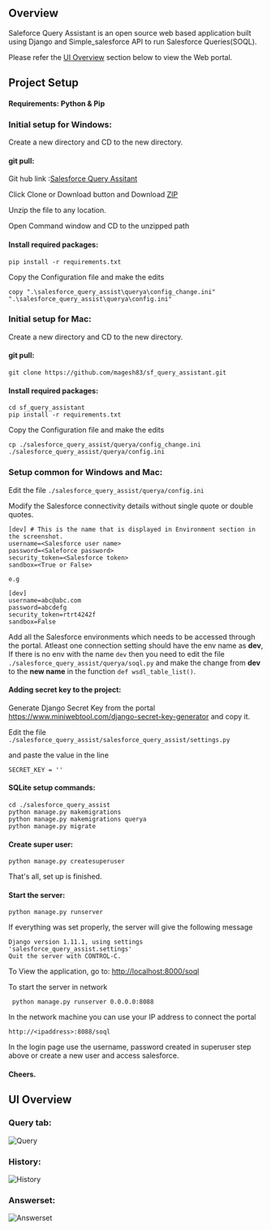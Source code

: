 
## Overview
Saleforce Query Assistant is an open source web based application built using Django and Simple_salesforce API to run Salesforce Queries(SOQL).

Please refer the [UI Overview](https://github.com/magesh83/sf_query_assistant/blob/master/README.md#ui-overview) section below to view the Web portal.


## Project Setup

#### Requirements: Python & Pip
   

### Initial setup for Windows:

Create a new directory and CD to the new directory.

#### git pull:

Git hub link :[Salesforce Query Assitant](hhttps://github.com/magesh83/sf_query_assistant.git)

Click Clone or Download button and Download [ZIP](https://github.com/magesh83/sf_query_assistant/archive/master.zip)
 
Unzip the file to any location.

Open Command window and CD to the unzipped path

#### Install required packages:

```
pip install -r requirements.txt
```

Copy the Configuration file and make the edits

```
copy ".\salesforce_query_assist\querya\config_change.ini" ".\salesforce_query_assist\querya\config.ini"
```

### Initial setup for Mac:

Create a new directory and CD to the new directory.

#### git pull:

```
git clone https://github.com/magesh83/sf_query_assistant.git
```

#### Install required packages:

```
cd sf_query_assistant
pip install -r requirements.txt
```

Copy the Configuration file and make the edits

```
cp ./salesforce_query_assist/querya/config_change.ini ./salesforce_query_assist/querya/config.ini
```


### Setup common for Windows and Mac:
Edit the file `./salesforce_query_assist/querya/config.ini `

Modify the Salesforce connectivity details without single quote or double quotes.

```
[dev] # This is the name that is displayed in Environment section in the screenshot.
username=<Salesforce user name>
password=<Saleforce password>
security_token=<Salesforce token>
sandbox=<True or False>

e.g

[dev] 
username=abc@abc.com
password=abcdefg
security_token=rtrt4242f
sandbox=False
```

Add all the Salesforce environments which needs to be accessed through the portal.
Atleast one connection setting should have the env name as __dev__, 
If there is no env with the name `dev` then you need to edit the file 
`./salesforce_query_assist/querya/soql.py` and make the change from __dev__ to the __new name__ in the function `def wsdl_table_list()`.

#### Adding secret key to the project:
Generate Django Secret Key from the portal https://www.miniwebtool.com/django-secret-key-generator
and copy it.

Edit the file
`./salesforce_query_assist/salesforce_query_assist/settings.py`

and paste the value in the line
```
SECRET_KEY = ''
```

#### SQLite setup commands:


```
cd ./salesforce_query_assist
python manage.py makemigrations
python manage.py makemigrations querya
python manage.py migrate
```


#### Create super user:

```
python manage.py createsuperuser
```

That's all, set up is finished.

#### Start the server:

```
python manage.py runserver 
```

If everything was set properly, the server will give the following message

```
Django version 1.11.1, using settings 'salesforce_query_assist.settings'
Quit the server with CONTROL-C.
```
To View the application, go to: [http://localhost:8000/soql](http://localhost:8000/soql)

To start the server in network

```
 python manage.py runserver 0.0.0.0:8088

```

In the network machine you can use your IP address to connect the portal 
```
http://<ipaddress>:8088/soql
```

In the login page use the username, password created in superuser step above  or create a new user and access salesforce.
#### Cheers.

## UI Overview

### Query tab:

![Query]()

### History:

![History]()

### Answerset:

![Answerset]()


